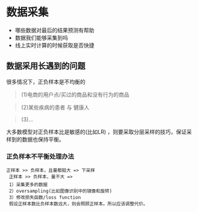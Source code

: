 # 数据采集

* 哪些数据对最后的结果预测有帮助
* 数据我们能够采集到吗
* 线上实时计算的时候获取是否快捷

## 数据采用长遇到的问题

很多情况下，正负样本是不均衡的
> (1)电商的用户点/买过的商品和没有行为的商品

> (2)某些疾病的患者 与 健康人

> (3)…

大多数模型对正负样本比是敏感的(比如LR) ，则要采取分层采样的技巧，保证采样到的数据也保持平衡。

### 正负样本不平衡处理办法
```
正样本 >> 负样本，且量都挺大 => 下采样
 正样本 >> 负样本，量不大 =>
 1）采集更多的数据
 2）oversampling(比如图像识别中的镜像和旋转)
 3）修改损失函数/loss function
 假设正样本数比负样本数远大，则会照顾正样本。所以应该调整代价。

```
